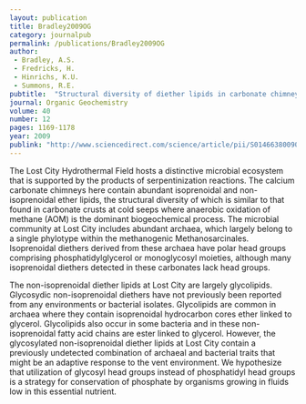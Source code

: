 ```yaml
---
layout: publication
title: Bradley2009OG
category: journalpub
permalink: /publications/Bradley2009OG
author: 
 - Bradley, A.S. 
 - Fredricks, H. 
 - Hinrichs, K.U. 
 - Summons, R.E. 
pubtitle:  "Structural diversity of diether lipids in carbonate chimneys at the Lost City Hydrothermal Field"
journal: Organic Geochemistry 
volume: 40 
number: 12 
pages: 1169-1178  
year: 2009
publink: "http://www.sciencedirect.com/science/article/pii/S0146638009002022"
---
```

The Lost City Hydrothermal Field hosts a distinctive microbial ecosystem that is supported by the products of serpentinization reactions. The calcium carbonate chimneys here contain abundant isoprenoidal and non-isoprenoidal ether lipids, the structural diversity of which is similar to that found in carbonate crusts at cold seeps where anaerobic oxidation of methane (AOM) is the dominant biogeochemical process. The microbial community at Lost City includes abundant archaea, which largely belong to a single phylotype within the methanogenic Methanosarcinales. Isoprenoidal diethers derived from these archaea have polar head groups comprising phosphatidylglycerol or monoglycosyl moieties, although many isoprenoidal diethers detected in these carbonates lack head groups.

The non-isoprenoidal diether lipids at Lost City are largely glycolipids. Glycosydic non-isoprenoidal diethers have not previously been reported from any environments or bacterial isolates. Glycolipids are common in archaea where they contain isoprenoidal hydrocarbon cores ether linked to glycerol. Glycolipids also occur in some bacteria and in these non-isoprenoidal fatty acid chains are ester linked to glycerol. However, the glycosylated non-isoprenoidal diether lipids at Lost City contain a previously undetected combination of archaeal and bacterial traits that might be an adaptive response to the vent environment. We hypothesize that utilization of glycosyl head groups instead of phosphatidyl head groups is a strategy for conservation of phosphate by organisms growing in fluids low in this essential nutrient.

